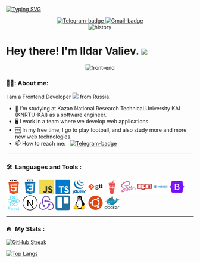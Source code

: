 [![Typing SVG](https://readme-typing-svg.herokuapp.com?font=Grandstander&size=32&pause=1000&width=600&lines=Frontend+developer+from+KNRTU-KAI+%E2%9C%88)](https://git.io/typing-svg)
<div id="badges" align="center">
  <a href="https://t.me/IldarValiev7" target="_blank">
    <img src="https://img.shields.io/badge/Telegram-blue?logo=telegram&logoColor=white&style=for-the-badge" alt="Telegram-badge" />
  </a>
  <a href="mailto:ildarvaliev167@gmail.com">
    <img src="https://img.shields.io/badge/gmail-red?logo=gmail&logoColor=white&style=for-the-badge" alt="Gmail-badge" />
  </a>
  <div>
    <img src="https://komarev.com/ghpvc/?username=Ildar7&style=flat-square&color=blue" alt="history"/>
  </div>
</div>
<h1>
  Hey there! I'm Ildar Valiev.
  <img src="https://media.giphy.com/media/hvRJCLFzcasrR4ia7z/giphy.gif" width="30px"/>
</h1>

<div align="center">
  <img src="https://media.giphy.com/media/xT9IgzoKnwFNmISR8I/giphy.gif" alt="front-end"/>
</div>

### 👨‍💻: About me:
I am a Frontend Developer <img src="https://media.giphy.com/media/WUlplcMpOCEmTGBtBW/giphy.gif" width="30"> from Russia.

- 🔭 I’m studying at Kazan National Research Technical University KAI (KNRTU-KAI) as a software engineer.
- 🖥️ I work in a team where we develop web applications.
- 🆓 In my free time, I go to play football, and also study more and more new web technologies.
- <span align-items="center">📫 How to reach me: &nbsp; 
  <a href="https://t.me/IldarValiev7" target="_blank">
    <img src="https://img.shields.io/badge/Telegram-blue?logo=telegram&logoColor=white&style=for-the-badge" alt="Telegram-badge" />
  </a></span>

---

### 🛠 &nbsp;Languages and Tools :

<p>
  <img src="https://github.com/devicons/devicon/blob/master/icons/html5/html5-original-wordmark.svg" title="HTML5" alt="HTML5" width="40" height="40"/>
  <img src="https://github.com/devicons/devicon/blob/master/icons/css3/css3-original-wordmark.svg" title="CSS3" alt="CSS3" width="40" height="40"/>
  <img src="https://github.com/devicons/devicon/blob/master/icons/javascript/javascript-original.svg" title="JS" alt="JS" width="40" height="40"/>
  <img src="https://github.com/devicons/devicon/blob/master/icons/typescript/typescript-original.svg" title="TS" alt="TS" width="40" height="40"/>
  <img src="https://github.com/devicons/devicon/blob/master/icons/jquery/jquery-plain-wordmark.svg" title="jquery" alt="jqeury" width="40" height="40"/>
  <img src="https://github.com/devicons/devicon/blob/master/icons/git/git-original-wordmark.svg" title="GIT" alt="GIT" width="40" height="40"/>
  <img src="https://github.com/devicons/devicon/blob/master/icons/gulp/gulp-plain.svg" title="Gulp" alt="Gulp" width="40" height="40"/>
  <img src="https://github.com/devicons/devicon/blob/master/icons/sass/sass-original.svg" title="Sass" alt="Sass" width="40" height="40"/>
  <img src="https://github.com/devicons/devicon/blob/master/icons/npm/npm-original-wordmark.svg" title="NPM" alt="NPM" width="40" height="40"/>
  <img src="https://github.com/devicons/devicon/blob/master/icons/webpack/webpack-original-wordmark.svg" title="webpack" alt="webpack" width="40" height="40"/>
  <img src="https://github.com/devicons/devicon/blob/master/icons/bootstrap/bootstrap-original.svg" title="bts" alt="bts" width="40" height="40"/>
  <img src="https://github.com/devicons/devicon/blob/master/icons/react/react-original-wordmark.svg" title="React" alt="React" width="40" height="40"/>
  <img src="https://github.com/devicons/devicon/blob/master/icons/nextjs/nextjs-line.svg" title="nextjs" alt="nextjs" width="40" height="40"/>
  <img src="https://github.com/devicons/devicon/blob/master/icons/redux/redux-original.svg" title="redux" alt="redux" width="40" height="40"/>
  <img src="https://github.com/devicons/devicon/blob/master/icons/trello/trello-plain.svg" title="trello" alt="trello" width="40" height="40"/>
  <img src="https://github.com/devicons/devicon/blob/master/icons/linux/linux-original.svg" title="linux" alt="linux" width="40" height="40"/>
  <img src="https://github.com/devicons/devicon/blob/master/icons/ubuntu/ubuntu-plain.svg" title="ubuntu" alt="ubuntu" width="40" height="40"/>
  <img src="https://github.com/devicons/devicon/blob/master/icons/docker/docker-original-wordmark.svg" title="docker" alt="docker" width="40" height="40"/>
</p>

---

### 🔥 &nbsp; My Stats :
[![GitHub Streak](http://github-readme-streak-stats.herokuapp.com?user=Ildar7&theme=dark&background=000000)](https://git.io/streak-stats)

[![Top Langs](https://github-readme-stats.vercel.app/api/top-langs/?username=Ildar7&layout=compact&theme=vision-friendly-dark)](https://github.com/anuraghazra/github-readme-stats)
